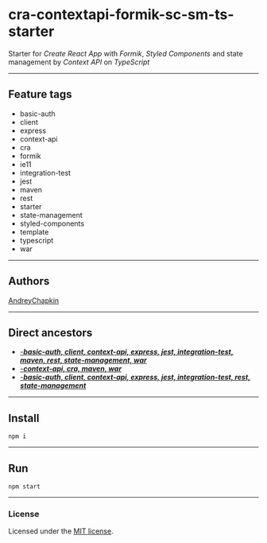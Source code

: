 # cra-contextapi-formik-sc-sm-ts-starter

Starter for *Create React App* with *Formik*, *Styled Components* and state management by *Context API* on *TypeScript*

---

## Feature tags

- basic-auth
- client
- express
- context-api
- cra
- formik
- ie11
- integration-test
- jest
- maven
- rest
- starter
- state-management
- styled-components
- template
- typescript
- war

---

## Authors

[AndreyChapkin](https://github.com/orgs/Jepria/people/AndreyChapkin)

---

## Direct ancestors

- [-***basic-auth, client, context-api, express, jest, integration-test, maven, rest, state-management, war***](https://github.com/softspiders/cra-formik-styledcomponents-ts-starter)
- [-***context-api, cra, maven, war***](https://github.com/softspiders/basic-auth-rest-client-jest-starter)
- [-***basic-auth, client, context-api, express, jest, integration-test, rest, state-management***](https://github.com/softspiders/cra-maven-war-starter)

---

## Install

```
npm i
```

---

## Run

```
npm start
```

---

### License

Licensed under the [MIT license](./LICENSE). 
